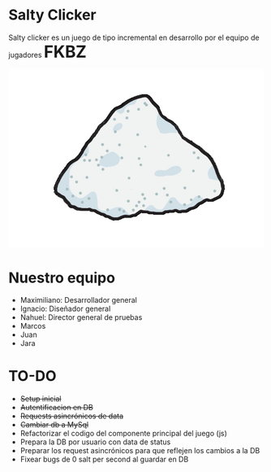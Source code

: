 # Salty Clicker

Salty clicker es un juego de tipo incremental en desarrollo por el equipo de jugadores <strong><font size="6">FKBZ</font></strong>

<img src="app/assets/Salt_Unclicked.png" alt="Sal">

# Nuestro equipo

<ul>
  <li>Maximiliano: Desarrollador general</li>
  <li>Ignacio: Diseñador general</li>
  <li>Nahuel: Director general de pruebas </li>
  <li>Marcos</li>
  <li>Juan</li>
  <li>Jara</li>
</ul>

# TO-DO

<ul style="list-style-type:disc">
  <li><del>Setup inicial</del></li>
  <li><del>Autentificacion en DB</del></li>
  <li><del>Requests asincrónicos de data</del></li>
  <li><del>Cambiar db a MySql</del></li>
  <li>Refactorizar el codigo del componente principal del juego (js)</li>
  <li>Prepara la DB por usuario con data de status</li>
  <li>Preparar los request asincrónicos para que reflejen los cambios a la DB</li>
  <li>Fixear bugs de 0 salt per second al guardar en DB</li>
</ul>
